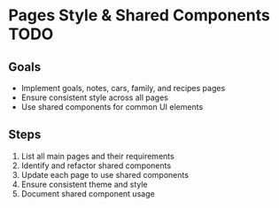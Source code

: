 # Pages Style & Shared Components TODO

## Goals
- Implement goals, notes, cars, family, and recipes pages
- Ensure consistent style across all pages
- Use shared components for common UI elements

## Steps
1. List all main pages and their requirements
2. Identify and refactor shared components
3. Update each page to use shared components
4. Ensure consistent theme and style
5. Document shared component usage
